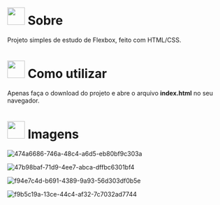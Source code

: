 # <img height="40" src="https://user-images.githubusercontent.com/84249945/219458363-0df46081-95bd-4878-a828-541457541cbd.png"/> Sobre
Projeto simples de estudo de Flexbox, feito com HTML/CSS.

# <img height="40" src="https://user-images.githubusercontent.com/84249945/219701953-d9aadf6c-065a-4176-8c21-3b13c497f752.png"/> Como utilizar
Apenas faça o download do projeto e abre o arquivo <b>index.html</b> no seu navegador.

# <img height="40" src="https://user-images.githubusercontent.com/84249945/219472955-662ddcff-d808-41c3-a3c0-7b467af638b9.png" /> Imagens
![474a6686-746a-48c4-a6d5-eb80bf9c303a](https://github.com/RafaelBig-BSI/cards-flexbox/assets/84249945/429818a6-167c-4aa9-adca-1989ee68361a)

![47b98baf-71d9-4ee7-abca-dffbc6301bf4](https://github.com/RafaelBig-BSI/cards-flexbox/assets/84249945/91b153ba-8ef9-4e4c-820e-d04906cda266)

![f94e7c4d-b691-4389-9a93-56d303df0b5e](https://github.com/RafaelBig-BSI/cards-flexbox/assets/84249945/358db7bb-4eea-426b-8337-6960c105533a)

![f9b5c19a-13ce-44c4-af32-7c7032ad7744](https://github.com/RafaelBig-BSI/cards-flexbox/assets/84249945/f4dabd6f-fb48-4263-9018-f26cbc449ad7)
